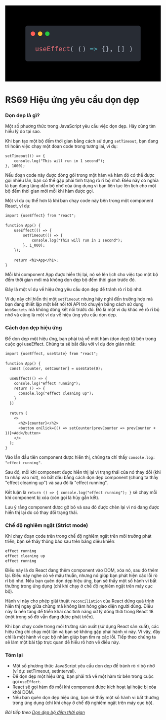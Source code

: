 ![Create-HTML-1](images/effect.webp) 

# RS69 Hiệu ứng yêu cầu dọn dẹp

### Dọn dẹp là gì?

Một số phương thức trong JavaScript yêu cầu việc dọn dẹp. Hãy cùng tìm hiểu lý do tại sao.

Khi bạn tạo một bộ đếm thời gian bằng cách sử dụng `setTimeout`, bạn đang trì hoãn việc chạy một đoạn code trong tương lai, ví dụ:

```
setTimeout(() => {
    console.log("This will run in 1 second");
}, 1000);
```

Nếu đoạn code này được đóng gói trong một hàm và hàm đó có thể được gọi nhiều lần, bạn có thể gặp phải tình trạng rò rỉ bộ nhớ. Điều này có nghĩa là bạn đang tăng dần bộ nhớ của ứng dụng vì bạn liên tục lên lịch cho một bộ đếm thời gian mới mỗi khi hàm được gọi.

Một ví dụ cụ thể hơn là khi bạn chạy code này bên trong một component React, ví dụ:

```
import {useEffect} from "react";

function App() {
    useEffect(() => {
        setTimeout(() => {
            console.log("This will run in 1 second");
        }, 1_000);
    });

    return <h1>App</h1>;
}
```

Mỗi khi component App được hiển thị lại, nó sẽ lên lịch cho việc tạo một bộ đếm thời gian mới mà không dọn dẹp bộ đếm thời gian trước đó.

Đây là một ví dụ về hiệu ứng yêu cầu dọn dẹp để tránh rò rỉ bộ nhớ.

Ví dụ này chỉ hiển thị một `setTimeout` nhưng hãy nghĩ đến trường hợp mà bạn đang thiết lập một kết nối tới API trò chuyện bằng cách sử dụng `WebSockets` mà không đóng kết nối trước đó. Đó là một ví dụ khác về rò rỉ bộ nhớ và cũng là một ví dụ về hiệu ứng yêu cầu dọn dẹp.

### Cách dọn dẹp hiệu ứng 

Để dọn dẹp một hiệu ứng, bạn phải trả về một hàm (dọn dẹp) từ bên trong cuộc gọi useEffect. Chúng ta sẽ bắt đầu với ví dụ đơn giản nhất:

```
import {useEffect, useState} from "react";

function App() {
  const [counter, setCounter] = useState(0);

  useEffect(() => {
    console.log("effect running");
    return () => {
      console.log("effect cleaning up");
    }
  })

  return (
    <>
      <h2>{counter}</h2>
      <button onClick={() => setCounter(prevCounter => prevCounter + 1)}>Add</button>
    </>
  );
}
```

Vào lần đầu tiên component được hiển thị, chúng ta chỉ thấy `console.log: "effect running"`.

Sau đó, mỗi khi component được hiển thị lại vì trạng thái của nó thay đổi (khi ta nhấp vào nút), nó bắt đầu bằng cách dọn dẹp component (chúng ta thấy "effect cleaning up") và sau đó là "effect running".

Kết luận là `return () => { console.log("effect running"); }` sẽ chạy mỗi khi component bị xóa (còn gọi là hủy gắn kết).

Lưu ý rằng component được gỡ bỏ và sau đó được chèn lại vì nó đang được hiển thị lại do có thay đổi trạng thái.

### Chế độ nghiêm ngặt (Strict mode)

Khi chạy đoạn code trên trong chế độ nghiêm ngặt trên môi trường phát triển, bạn sẽ thấy thông báo sau trên bảng điều khiển:

```
effect running
effect cleaning up
effect running
```

Điều này là do React đang thêm component vào DOM, xóa nó, sau đó thêm lại. Điều này nghe có vẻ mâu thuẫn, nhưng nó giúp bạn phát hiện các lỗi rò rỉ bộ nhớ. Nếu bạn quên dọn dẹp hiệu ứng, bạn sẽ thấy một số hành vi bất thường trong ứng dụng (chỉ khi chạy ở chế độ nghiêm ngặt trên máy cục bộ).

Hành vi này cho phép giải thuật `reconciliation` của React dừng quá trình hiển thị ngay giữa chừng mà không làm hỏng giao diện người dùng. Điều này là nền tảng để triển khai các tính năng xử lý đồng thời trong React 18 (một trong số đó vẫn đang được phát triển).

Khi bạn chạy code trong môi trường sản xuất (sử dụng React sản xuất), các hiệu ứng chỉ chạy một lần và bạn sẽ không gặp phải hành vi này. Vì vậy, đây chỉ là một hành vi cục bộ nhằm giúp bạn tìm ra các lỗi. Tiếp theo chúng ta sẽ làm một bài tập trực quan để hiểu rõ hơn về điều này.

### Tóm lại

- Một số phương thức JavaScript yêu cầu dọn dẹp để tránh rò rỉ bộ nhớ (ví dụ: setTimeout, setInterval).
- Để dọn dẹp một hiệu ứng, bạn phải trả về một hàm từ bên trong cuộc gọi `useEffect`.
- React sẽ gọi hàm đó mỗi khi component được kích hoạt lại hoặc bị xóa khỏi DOM.
- Nếu bạn quên dọn dẹp hiệu ứng, bạn sẽ thấy một số hành vi bất thường trong ứng dụng (chỉ khi chạy ở chế độ nghiêm ngặt trên máy cục bộ).

*Bài tiếp theo [Dọn dẹp bộ đếm thời gian](/lesson/session/session_70_effect_clean_time.md)*